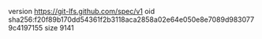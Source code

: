 version https://git-lfs.github.com/spec/v1
oid sha256:f20f89b170dd54361f2b3118aca2858a02e64e050e8e7089d9830779c4197155
size 9141
